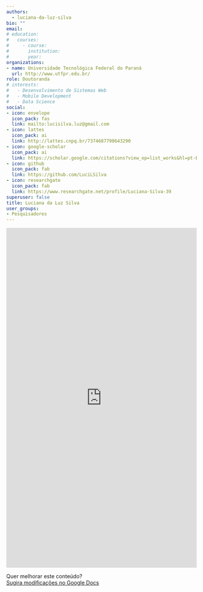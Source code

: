 ```yaml
---
authors:
  - luciana-da-luz-silva
bio: ""
email: 
# education:
#   courses:
#     - course: 
#       institution: 
#       year: 
organizations:
- name: Universidade Tecnológica Federal do Paraná
  url: http://www.utfpr.edu.br/
role: Doutoranda
# interests:
#   - Desenvolvimento de Sistemas Web
#   - Mobile Development
#   - Data Science
social:
- icon: envelope
  icon_pack: fas
  link: mailto:lucisilva.luz@gmail.com
- icon: lattes
  icon_pack: ai
  link: http://lattes.cnpq.br/7374687790643290
- icon: google-scholar
  icon_pack: ai
  link: https://scholar.google.com/citations?view_op=list_works&hl=pt-BR&user=4WJFviAAAAAJ
- icon: github
  icon_pack: fab
  link: https://github.com/LuciLSilva
- icon: researchgate
  icon_pack: fab
  link: https://www.researchgate.net/profile/Luciana-Silva-39
superuser: false
title: Luciana da Luz Silva
user_groups:
- Pesquisadores
---
```


<iframe frameborder="0" style="width: 100%; height: 900px" src="https://docs.google.com/document/d/e/2PACX-1vSf-JWf51ll7KkrT6YuiUh0-BDBp60oDPawZAgUd0oPf-ccPrLudDccXkHaeynjDEItsbOuIOupkWD0/pub?embedded=true"></iframe>

Quer melhorar este conteúdo?<br>
[<i class="fa fa-edit" aria-hidden="true"></i> Sugira modificações no Google Docs][edit]

[edit]: https://docs.google.com/document/d/1GTMCaG6WWWRPCV40T6yoccweTdhHE_FpOKSZt01LLzs/edit?usp=sharing
